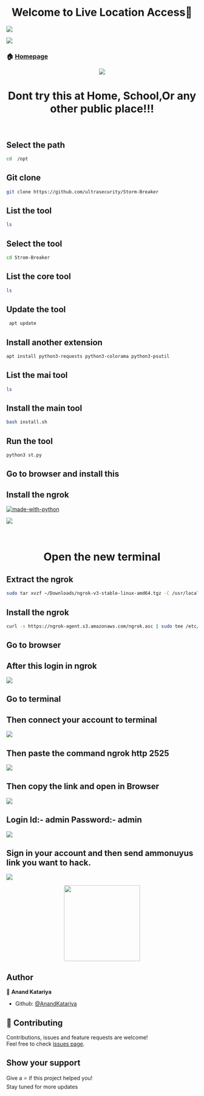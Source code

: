 <h1 align="center">Welcome to Live Location Access👋</h1>
<p>
  <img src="https://img.shields.io/badge/version-0.1-blue.svg?cacheSeconds=2592000" />
</p>
<img src="https://raw.githubusercontent.com/AnandKatariya/Kali-Linux-Jupyter-Notebook-Installation/a9eea7518be7dadfdc60ac934d98e59735590209/Image/made-with-kali-linux.svg" >

> 
### 🏠 [Homepage](https://github.com/AnandKatariya?tab=repositories)
<p align =center >
  <img src="https://bestanimations.com/media/hazards/45886907warning-yellow-blinking-sign-animated-gif-3.gif" />
</p>
<h1 align="center">Dont try this at Home, School,Or any other public place!!!</h1>
<br>

## Select the path
```sh
cd  /opt
```
## Git clone
```sh
git clone https://github.com/ultrasecurity/Storm-Breaker
```
## List the tool
```sh
ls
```
## Select the tool
```sh
cd Strom-Breaker
```
## List the core tool 
```sh
ls
```
## Update the tool
```sh
 apt update
```
## Install another extension
```sh
apt install python3-requests python3-colorama python3-psutil
```
## List the mai tool
```sh
ls
```
## Install the main tool
```sh
bash install.sh
```
## Run the tool
```sh
python3 st.py
```

## Go to browser and install this


## Install the ngrok
[![made-with-python](https://raw.githubusercontent.com/AnandKatariya/Hack-the-phone/2c718ebaa775812c8f6ff16bca53dd17743d7357/picture/downlode-now.svg)](https://ngrok.com/download)
<p>
  <img src="https://raw.githubusercontent.com/AnandKatariya/Hack-the-phone/main/picture/DEMO01.png" />
</p>
<br>

<h1 align="center">Open the new terminal</h1>

## Extract the ngrok
```sh
sudo tar xvzf ~/Downloads/ngrok-v3-stable-linux-amd64.tgz -C /usr/local/bin
```


## Install the ngrok
```sh
curl -s https://ngrok-agent.s3.amazonaws.com/ngrok.asc | sudo tee /etc/apt/trusted.gpg.d/ngrok.asc >/dev/null && echo "deb https://ngrok-agent.s3.amazonaws.com buster main" | sudo tee /etc/apt/sources.list.d/ngrok.list && sudo apt update && sudo apt install ngrok
```
## Go to browser

## After this login in ngrok
<p>
  <img src="https://raw.githubusercontent.com/AnandKatariya/Hack-the-phone/main/picture/DEMO02.png" />
</p>

## Go to terminal

## Then connect your account to terminal 

<p>
  <img src="https://raw.githubusercontent.com/AnandKatariya/Hack-the-phone/main/picture/demo07.jpeg" />
</p>

## Then paste the command ngrok http 2525
<p>
  <img src="https://raw.githubusercontent.com/AnandKatariya/Hack-the-phone/main/picture/DEMO03.png" />
</p>

## Then copy the link and open in Browser

<p>
  <img src="https://raw.githubusercontent.com/AnandKatariya/Hack-the-phone/main/picture/DEMO04.png" />
</p>

## Login  Id:- admin  Password:- admin

<p>
  <img src="https://raw.githubusercontent.com/AnandKatariya/Hack-the-phone/main/picture/DEMO05.png" />
</p>


## Sign in your account and then send ammonuyus link you want to hack.
<p>
  <img src="https://raw.githubusercontent.com/AnandKatariya/Hack-the-phone/main/picture/DEMO06.png" />
</p>

<p align =center >
  <img src="https://i.ytimg.com/vi/SGFbhurIRY8/sddefault.jpg" hight= '200' width= '200' />
</p>

## Author

👤 **Anand Katariya**

* Github: [@AnandKatariya](https://github.com/AnandKatariya)

## 🤝 Contributing

Contributions, issues and feature requests are welcome!<br />Feel free to check [issues page](https://github.com/AnandKatariya/Cam-Dumper/issues).

## Show your support

Give a ⭐️ if this project helped you! <br>
Stay tuned for more updates







